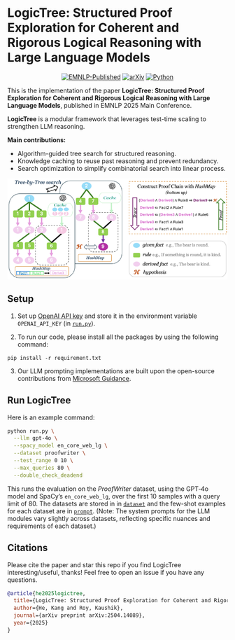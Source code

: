 # LogicTree: Structured Proof Exploration for Coherent and Rigorous Logical Reasoning with Large Language Models

<div align="center">

[![EMNLP-Published](https://img.shields.io/badge/EMNLP-Published-green)](https://arxiv.org/pdf/2504.14089)
[![arXiv](https://img.shields.io/badge/arXiv-2504.14089-red)](https://arxiv.org/abs/2504.14089)
[![Python](https://img.shields.io/badge/Python-3.9%2B-blue)](https://www.python.org/downloads/release/python-390/)

</div>

This is the implementation of the paper __LogicTree: Structured Proof Exploration for Coherent and Rigorous Logical Reasoning with Large Language Models__, published in EMNLP 2025 Main Conference.

__LogicTree__ is a modular framework that leverages test-time scaling to strengthen LLM reasoning. 

__Main contributions:__
- Algorithm-guided tree search for structured reasoning.
- Knowledge caching to reuse past reasoning and prevent redundancy.
- Search optimization to simplify combinatorial search into linear process.

<p align="center">
  <img src="overview.png" alt="overview" />
</p>

## Setup

1. Set up [OpenAI API key](https://platform.openai.com/docs/overview) and store it in the environment variable `OPENAI_API_KEY`  (in [`run.py`](run.py#L15)).

2. To run our code, please install all the packages by using the following command:
```
pip install -r requirement.txt
```

3. Our LLM prompting implementations are built upon the open-source contributions from [Microsoft Guidance](https://github.com/guidance-ai/guidance).

## Run LogicTree

Here is an example command:
```bash
python run.py \
  --llm gpt-4o \
  --spacy_model en_core_web_lg \
  --dataset proofwriter \
  --test_range 0 10 \
  --max_queries 80 \
  --double_check_deadend
```

This runs the evaluation on the *ProofWriter* dataset, using the GPT‑4o model and SpaCy’s `en_core_web_lg`, over the first 10 samples with a query limit of 80. The datasets are stored in in [`dataset`](dataset) and the few-shot examples for each dataset are in [`prompt`](prompt). (Note: The system prompts for the LLM modules vary slightly across datasets, reflecting specific nuances and requirements of each dataset.)

## Citations
Please cite the paper and star this repo if you find LogicTree interesting/useful, thanks! Feel free to open an issue if you have any questions.

```bibtex
@article{he2025logictree,
  title={LogicTree: Structured Proof Exploration for Coherent and Rigorous Logical Reasoning with Large Language Models},
  author={He, Kang and Roy, Kaushik},
  journal={arXiv preprint arXiv:2504.14089},
  year={2025}
}
```

